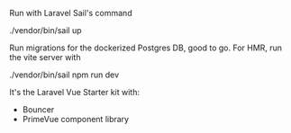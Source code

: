 Run with Laravel Sail's command

./vendor/bin/sail up

Run migrations for the dockerized Postgres DB, good to go. For HMR, run the vite server with

./vendor/bin/sail npm run dev

It's the Laravel Vue Starter kit with:
- Bouncer
- PrimeVue component library

